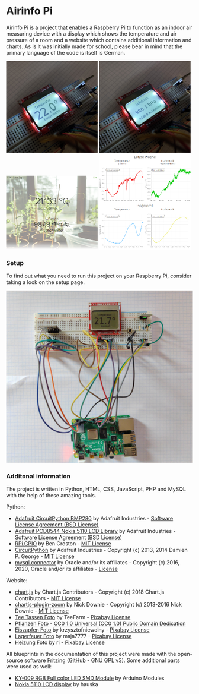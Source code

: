 # Airinfo Pi
Airinfo Pi is a project that enables a Raspberry Pi to function as an indoor air measuring device with a display which shows the temperature and air pressure of a room and a website which contains additional information and charts.
As is it was initially made for school, please bear in mind that the primary language of the code is itself is German.

[<img width="49%" src="images/device/temperature_lcd_screen.jpg" alt="Temperature screen of the device">](images/device/temperature_lcd_screen.jpg)
[<img width="49%" src="images/device/pressure_lcd_screen.jpg" alt="Air pressure screen of the device">](images/device/pressure_lcd_screen.jpg)
[<img width="49%" src="images/website/website-latest.png" alt="Screenshot of the website which displays the latest information">](images/website/website-latest.png)
[<img width="49%" src="images/website/website-charts.png" alt="Screenshot of the website which displays charts">](images/website/website-charts.png)

### Setup
To find out what you need to run this project on your Raspberry Pi, consider taking a look on the setup page.

<img width="600px" src="images/device/device.jpg" alt="Design of the finished indoor air measuring device">

### Additonal information
The project is written in Python, HTML, CSS, JavaScript, PHP and MySQL with the help of these amazing tools.

Python:
- [Adafruit CircuitPython BMP280](https://github.com/adafruit/Adafruit_CircuitPython_BMP280) by Adafruit Industries - [Software License Agreement (BSD License)](https://github.com/adafruit/Adafruit-PCD8544-Nokia-5110-LCD-library/blob/master/license.txt)
- [Adafruit PCD8544 Nokia 5110 LCD Library](https://github.com/adafruit/Adafruit-PCD8544-Nokia-5110-LCD-library) by Adafruit Industries - [Software License Agreement (BSD License)](https://github.com/adafruit/Adafruit-PCD8544-Nokia-5110-LCD-library/blob/master/license.txt)
- [RPi.GPIO](https://pypi.org/project/RPi.GPIO/) by Ben Croston - [MIT License](https://github.com/Tieske/rpi-gpio/blob/master/LICENCE.txt)
- [CircuitPython](https://github.com/adafruit/circuitpython) by Adafruit Industries - Copyright (c) 2013, 2014 Damien P. George - [MIT License](https://github.com/adafruit/circuitpython/blob/main/LICENSE)
- [mysql.connector](https://pypi.org/project/mysql-connector-python/) by Oracle and/or its affiliates - Copyright (c) 2016, 2020, Oracle and/or its affiliates - [License](https://dev.mysql.com/doc/dev/connector-python/8.0/license.html)

Website:
- [chart.js](https://www.chartjs.org/) by Chart.js Contributors - Copyright (c) 2018 Chart.js Contributors - [MIT License](https://github.com/chartjs/Chart.js/blob/master/LICENSE.md)
- [chartjs-plugin-zoom](https://github.com/chartjs/chartjs-plugin-zoom) by Nick Downie - Copyright (c) 2013-2016 Nick Downie - [MIT License](https://github.com/chartjs/chartjs-plugin-zoom/blob/master/LICENSE.md)
- [Tee Tassen Foto](https://pixabay.com/de/photos/tee-teetasse-gr%C3%BCntee-dampf-1887042/) by TeeFarm - [Pixabay License](https://pixabay.com/service/license/)
- [Pflanzen Foto](https://pxhere.com/en/photo/1515909) - [CC0 1.0 Universal (CC0 1.0) Public Domain Dedication](https://creativecommons.org/publicdomain/zero/1.0/)
- [Eiszapfen Foto](https://pixabay.com/de/photos/eiszapfen-schnee-bokeh-winter-3888363/) by krzysztofniewolny - [Pixabay License](https://pixabay.com/service/license/)
- [Lagerfeuer Foto](https://pixabay.com/de/photos/feuer-lagerfeuer-flamme-glut-5026100/) by maja7777 - [Pixabay License](https://pixabay.com/service/license/)
- [Heizung Foto](https://pixabay.com/de/photos/thermostat-heizung-heizk%C3%B6rper-250556/) by ri - [Pixabay License](https://pixabay.com/service/license/)

All blueprints in the documentation of this project were made with the open-source software [Fritzing](https://fritzing.org/) ([GitHub](https://github.com/fritzing/fritzing-app) - [GNU GPL v3](https://github.com/fritzing/fritzing-app/blob/develop/LICENSE.GPL3)).
Some additional parts were used as well:
- [KY-009 RGB Full color LED SMD Module](https://arduinomodules.info/ky-009-rgb-full-color-led-smd-module/) by Arduino Modules
- [Nokia 5110 LCD display](https://forum.fritzing.org/t/nokia-5110-lcd-display/2416) by hauska
